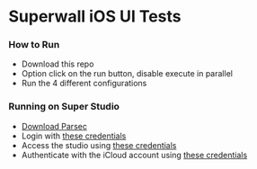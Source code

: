 # Superwall iOS UI Tests

### How to Run

- Download this repo
- Option click on the run button, disable execute in parallel
- Run the 4 different configurations

### Running on Super Studio

- [Download Parsec](https://parsec.app/)
- Login with [these credentials](https://start.1password.com/open/i?a=A4IND7DV6FBQVOCHVTIJIM6EGM&v=qccgyqvvmodfifrgsfuurk6wze&i=4joxycu26ragbh25z7l6obohle&h=my.1password.com)
- Access the studio using [these credentials](https://start.1password.com/open/i?a=A4IND7DV6FBQVOCHVTIJIM6EGM&v=qccgyqvvmodfifrgsfuurk6wze&i=3zk6xhfmpbejj6xy42vop3lhyy&h=my.1password.com)
- Authenticate with the iCloud account using [these credentials](https://start.1password.com/open/i?a=A4IND7DV6FBQVOCHVTIJIM6EGM&v=qccgyqvvmodfifrgsfuurk6wze&i=pnpv5s47qmh3ma34b5lhzbmnvi&h=my.1password.com)



